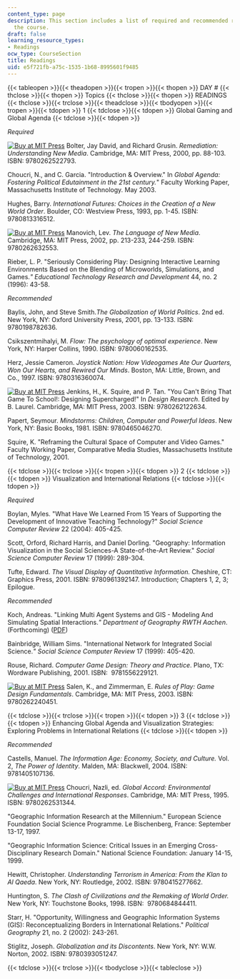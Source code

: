 ```yaml
---
content_type: page
description: This section includes a list of required and recommended readings for
  the course.
draft: false
learning_resource_types:
- Readings
ocw_type: CourseSection
title: Readings
uid: e5f721fb-a75c-1535-1b68-8995601f9485
---
```

{{< tableopen >}}{{< theadopen >}}{{< tropen >}}{{< thopen >}}
DAY #
{{< thclose >}}{{< thopen >}}
Topics
{{< thclose >}}{{< thopen >}}
READINGS
{{< thclose >}}{{< trclose >}}{{< theadclose >}}{{< tbodyopen >}}{{< tropen >}}{{< tdopen >}}
1
{{< tdclose >}}{{< tdopen >}}
Global Gaming and Global Agenda
{{< tdclose >}}{{< tdopen >}}

*Required*

[![Buy at MIT Press](/images/mp_logo.gif)](https://mitpress.mit.edu/9780262522793) Bolter, Jay David, and Richard Grusin. *Remediation: Understanding New Media*. Cambridge, MA: MIT Press, 2000, pp. 88-103. ISBN: 9780262522793.

Choucri, N., and C. Garcia. "Introduction & Overview." In *Global Agenda: Fostering Political Edutainment in the 21st century.*" Faculty Working Paper, Massachusetts Institute of Technology. May 2003.

Hughes, Barry. *International Futures:* *Choices in the Creation of a New World Order*. Boulder, CO: Westview Press, 1993, pp. 1-45. ISBN: 9780813316512.

[![Buy at MIT Press](/images/mp_logo.gif)](https://mitpress.mit.edu/9780262632553) Manovich, Lev. *The Language of New Media*. Cambridge, MA: MIT Press, 2002, pp. 213-233, 244-259. ISBN: 9780262632553.

Rieber, L. P. "Seriously Considering Play: Designing Interactive Learning Environments Based on the Blending of Microworlds, Simulations, and Games.*" Educational Technology Research and Development* 44, no. 2 (1996): 43-58.

*Recommended*

Baylis, John, and Steve Smith.*The Globalization of World Politics*. 2nd ed. New York, NY: Oxford University Press, 2001, pp. 13-133. ISBN: 9780198782636.

Csikszentmihalyi, M. *Flow: The psychology of optimal experience*. New York, NY: Harper Collins, 1990. ISBN: 9780060162535.

Herz, Jessie Cameron. *Joystick Nation: How Videogames Ate Our Quarters, Won Our Hearts, and Rewired Our Minds*. Boston, MA: Little, Brown, and Co., 1997. ISBN: 9780316360074.

[![Buy at MIT Press](/images/mp_logo.gif)](https://mitpress.mit.edu/9780262122634) Jenkins, H., K. Squire, and P. Tan. "You Can't Bring That Game To School!: Designing Supercharged!" In *Design Research*. Edited by B. Laurel. Cambridge, MA: MIT Press, 2003. ISBN: 9780262122634.

Papert, Seymour. *Mindstorms: Children, Computer and Powerful Ideas*. New York, NY: Basic Books, 1981. ISBN: 9780465046270.

Squire, K. "Reframing the Cultural Space of Computer and Video Games." Faculty Working Paper, Comparative Media Studies, Massachusetts Institute of Technology, 2001.

{{< tdclose >}}{{< trclose >}}{{< tropen >}}{{< tdopen >}}
2
{{< tdclose >}}{{< tdopen >}}
Visualization and International Relations
{{< tdclose >}}{{< tdopen >}}

*Required*

Boylan, Myles. "What Have We Learned From 15 Years of Supporting the Development of Innovative Teaching Technology?" *Social Science Computer Review* 22 (2004): 405-425.

Scott, Orford, Richard Harris, and Daniel Dorling. "Geography: Information Visualization in the Social Sciences-A State-of-the-Art Review." *Social Science Computer Review* 17 (1999): 289-304.

Tufte, Edward. *The Visual Display of Quantitative Information.* Cheshire, CT: Graphics Press, 2001. ISBN: 9780961392147. Introduction; Chapters 1, 2, 3; Epilogue.

*Recommended*

Koch, Andreas. "Linking Multi Agent Systems and GIS - Modeling And Simulating Spatial Interactions.*" Department of Geography RWTH Aachen*. (Forthcoming) ([PDF](http://www.rwth-aachen.de/geo/Ww/deutsch/MultiAgentsKoch.PDF))

Bainbridge, William Sims. "International Network for Integrated Social Science.*" Social Science Computer Review* 17 (1999): 405-420.

Rouse, Richard. *Computer Game Design: Theory and Practice*. Plano, TX: Wordware Publishing, 2001. ISBN:  9781556229121.

[![Buy at MIT Press](/images/mp_logo.gif)](https://mitpress.mit.edu/9780262240451) Salen, K., and Zimmerman, E. *Rules of Play: Game Design Fundamentals*. Cambridge, MA: MIT Press, 2003. ISBN: 9780262240451.

{{< tdclose >}}{{< trclose >}}{{< tropen >}}{{< tdopen >}}
3
{{< tdclose >}}{{< tdopen >}}
Enhancing Global Agenda and Visualization Strategies: Exploring Problems in International Relations
{{< tdclose >}}{{< tdopen >}}

*Recommended*

Castells, Manuel. *The Information Age: Economy, Society, and Culture.* Vol. 2, *The Power of Identity*. Malden, MA: Blackwell, 2004. ISBN: 9781405107136.

[![Buy at MIT Press](/images/mp_logo.gif)](https://mitpress.mit.edu/9780262531344) Choucri, Nazli, ed. *Global Accord: Environmental Challenges and International Responses*. Cambridge, MA: MIT Press, 1995. ISBN: 9780262531344.

"Geographic Information Research at the Millennium." European Science Foundation Social Science Programme. Le Bischenberg, France: September 13-17, 1997.

"Geographic Information Science: Critical Issues in an Emerging Cross-Disciplinary Research Domain." National Science Foundation: January 14-15, 1999.

Hewitt, Christopher. *Understanding Terrorism in America: From the Klan to Al Qaeda*. New York, NY: Routledge, 2002. ISBN: 9780415277662.

Huntington, S. *The Clash of Civilizations and the Remaking of World Order.* New York, NY: Touchstone Books, 1998. ISBN:  9780684844411.

Starr, H. "Opportunity, Willingness and Geographic Information Systems (GIS): Reconceptualizing Borders in International Relations." *Political Geography* 21, no. 2 (2002): 243-261.

Stiglitz, Joseph. *Globalization and its Discontents*. New York, NY: W.W. Norton, 2002. ISBN: 9780393051247.

{{< tdclose >}}{{< trclose >}}{{< tbodyclose >}}{{< tableclose >}}